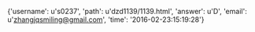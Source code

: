 {'username': u's0237', 'path': u'dzd1139/1139.html', 'answer': u'D', 'email': u'zhangjqsmiling@gmail.com', 'time': '2016-02-23:15:19:28'}